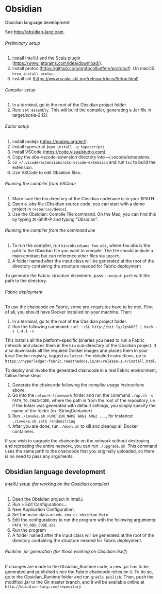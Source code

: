 # Obsidian
Obsidian language development

See http://obsidian-lang.com.

###### Preliminary setup
1. Install IntelliJ and the Scala plugin (https://www.jetbrains.com/idea/download/).
2. Install protoc (https://github.com/protocolbuffers/protobuf). On macOS: `brew install protoc`.
3. Install sbt (https://www.scala-sbt.org/release/docs/Setup.html).

###### Compiler setup
1. In a terminal, go to the root of the Obsidian project folder.
2. Run: `sbt assembly`. This will build the compiler, generating a Jar file in target/scala-2.12/.

###### Editor setup
1. Install nodejs (https://nodejs.org/en/).
2. Install typescript (`npm install -g typescript`).
3. Install VSCode (https://code.visualstudio.com).
4. Copy the obs-vscode-extension directory into ~/.vscode/extensions. 
5. `cd ~/.vscode/extensions/obs-vscode-extension` and run `tsc` to build the extension.
6. Use VSCode to edit Obsidian files. 

###### Running the compiler from VSCode
1. Make sure the bin directory of the Obsidian codebase is in your $PATH.
2. Open a .obs file (Obsidian source code; you can start with a demo project in `resources/demos`).
3. Use the Obsidian: Compile File command. On the Mac, you can find this by typing ⌘-Shift-P and typing "Obsidian". 

###### Running the compiler from the command line
1. To run the compiler, run `bin/obsidianc foo.obs`, where foo.obs is the path to the Obsidian file you want to compile. The file should include a main contract but can reference other files via `import`.
2. A folder named after the input class will be generated at the root of the directory containing the structure needed for Fabric deployment

To generate the Fabric structure elsewhere, pass `--output-path` with the path to the directory.

###### Fabric deployment
To use the chaincode on Fabric, some pre-requisites have to be met. First of all, you should have Docker installed on your machine. Then:
1. In a terminal, go to the root of the Obsidian project folder.
2. Run the following command: `curl -sSL http://bit.ly/2ysbOFE | bash -s 1.4.1 -s`

This installs all the platform-specific binaries you need to run a Fabric network and places them in the `bin` sub-directory of the Obsidian project.
It also downloads all the required Docker images and places them in your local Docker registry, tagged as `latest`.
For detailed instructions, go to `https://hyperledger-fabric.readthedocs.io/en/release-1.4/install.html`.

To deploy and invoke the generated chaincode in a real Fabric environment, follow these steps:
1. Generate the chaincode following the _compiler usage instructions_ above.
2. Go into the `network-framework` folder and run the command `./up.sh -s PATH_TO_CHAINCODE`, where the path is from the root of the repository, i.e if the folder was generated with default settings, you simply specify the name of the folder (ex: StringContainer)
3. Run `./invoke.sh FUNCTION_NAME ARG1 ARG2 ...`, for instance: `./invoke.sh setS randomstring`
4. After you are done, run `./down.sh` to kill and cleanup all Docker containers.

If you wish to upgrade the chaincode on the network without destroying and recreating the entire network, you can run `./upgrade.sh`.
This command uses the same path to the chaincode that you originally uploaded, so there is no need to pass any arguments.

## Obsidian language development

###### IntelliJ setup (for working on the Obsidian compiler)
1. Open the Obsidian project in IntellJ.
2. Run > Edit Configurations…
3. New Application Configuration.
4. Set the main class as `edu.cmu.cs.obsidian.Main`
5. Edit the configurations to run the program with the following arguments:
	`PATH_TO_OBS_CODE.obs`
6. Run the program
7. A folder named after the input class will be generated at the root of the directory containing the structure needed for Fabric deployment.
	
###### Runtime .jar generation (for those working on Obsidian itself)
If changes are made to the Obsidian_Runtime code, a new .jar has to be generated and published since the Fabric chaincode relies on it.
To do so, go to the Obsidian_Runtime folder and run `gradle publish`.
Then, push the modified .jar to the Git master branch, and it will be available online at `http://obsidian-lang.com/repository`

